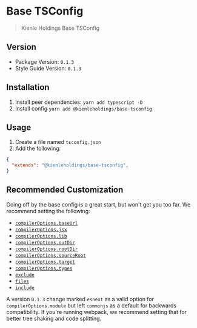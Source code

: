 # Base TSConfig

> Kienle Holdings Base TSConfig

## Version

- Package Version: `0.1.3`
- Style Guide Version: `0.1.3`

## Installation

1. Install peer dependencies: `yarn add typescript -D`
1. Install config `yarn add @kienleholdings/base-tsconfig`

## Usage

1. Create a file named `tsconfig.json`
1. Add the following:

```JSON
{
  "extends": "@kienleholdings/base-tsconfig",
}
```

## Recommended Customization

Going off by the base config is a great start, but won't get you too far. We recommend setting the
following:

- [`compilerOptions.baseUrl`](https://github.com/kienleholdings/typescript#base-url)
- [`compilerOptions.jsx`](https://github.com/kienleholdings/typescript#jsx)
- [`compilerOptions.lib`](https://github.com/kienleholdings/typescript#lib)
- [`compilerOptions.outDir`](https://github.com/kienleholdings/typescript#out-dir)
- [`compilerOptions.rootDir`](https://github.com/kienleholdings/typescript#root-dir)
- [`compilerOptions.sourceRoot`](https://github.com/kienleholdings/typescript#source-root)
- [`compilerOptions.target`](https://github.com/kienleholdings/typescript#target)
- [`compilerOptions.types`](https://github.com/kienleholdings/typescript#types)
- [`exclude`](https://github.com/kienleholdings/typescript#excluded-files)
- [`files`](https://github.com/kienleholdings/typescript#additional-typings)
- [`include`](https://github.com/kienleholdings/typescript#included-files)

A version `0.1.3` change marked `esnext` as a valid option for `compilerOptions.module` but left
`commonjs` as a default for backwards compatibility. If you're running webpack, we recommend setting
that for better tree shaking and code splitting.
